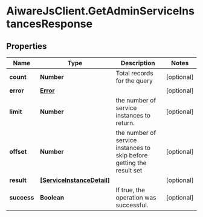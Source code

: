 # AiwareJsClient.GetAdminServiceInstancesResponse

## Properties

Name | Type | Description | Notes
------------ | ------------- | ------------- | -------------
**count** | **Number** | Total records for the query | [optional] 
**error** | [**Error**](Error.md) |  | [optional] 
**limit** | **Number** | the number of service instances to return. | [optional] 
**offset** | **Number** | the number of service instances to skip before getting the result set | [optional] 
**result** | [**[ServiceInstanceDetail]**](ServiceInstanceDetail.md) |  | [optional] 
**success** | **Boolean** | If true, the operation was successful. | [optional] 


